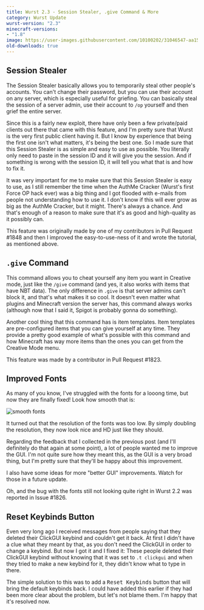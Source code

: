 ```yaml
---
title: Wurst 2.3 - Session Stealer, .give Command & More
category: Wurst Update
wurst-version: "2.3"
minecraft-versions:
- "1.8"
image: https://user-images.githubusercontent.com/10100202/31046547-aa1548f0-a5fa-11e7-901a-7dbf5f685f88.jpg
old-downloads: true
---
```

## Session Stealer
The Session Stealer basically allows you to temporarily steal other people's accounts. You can't change their password, but you can use their account on any server, which is especially useful for griefing. You can basically steal the session of a server admin, use their account to `/op` yourself and then grief the entire server.

Since this is a fairly new exploit, there have only been a few private/paid clients out there that came with this feature, and I'm pretty sure that Wurst is the very first public client having it. But I know by experience that being the first one isn't what matters, it's being the best one. So I made sure that this Session Stealer is as simple and easy to use as possible. You literally only need to paste in the session ID and it will give you the session. And if something is wrong with the session ID, it will tell you what that is and how to fix it.

It was very important for me to make sure that this Session Stealer is easy to use, as I still remember the time when the AuthMe Cracker (Wurst's first Force OP hack ever) was a big thing and I got flooded with e-mails from people not understanding how to use it. I don't know if this will ever grow as big as the AuthMe Cracker, but it might. There's always a chance. And that's enough of a reason to make sure that it's as good and high-quality as it possibly can.

This feature was originally made by one of my contributors in Pull Request #1848 and then I improved the easy-to-use-ness of it and wrote the tutorial, as mentioned above.

## `.give` Command
This command allows you to cheat yourself any item you want in Creative mode, just like the `/give` command (and yes, it also works with items that have NBT data). The only difference in `.give` is that server admins can't block it, and that's what makes it so cool. It doesn't even matter what plugins and Minecraft version the server has, this command always works (although now that I said it, Spigot is probably gonna do something).

Another cool thing that this command has is item templates. Item templates are pre-configured items that you can give yourself at any time. They provide a pretty good example of what's possible with this command and how Minecraft has way more items than the ones you can get from the Creative Mode menu.

This feature was made by a contributor in Pull Request #1823.

## Improved Fonts
As many of you know, I've struggled with the fonts for a looong time, but now they are finally fixed! Look how smooth that is:

![smooth fonts](https://cloud.githubusercontent.com/assets/10100202/9395045/3299c52c-478c-11e5-93ae-8679cdc698a1.png)

It turned out that the resolution of the fonts was too low. By simply doubling the resolution, they now look nice and HD just like they should.

Regarding the feedback that I collected in the previous post (and I'll definitely do that again at some point), a lot of people wanted me to improve the GUI. I'm not quite sure how they meant this, as the GUI is a very broad thing, but I'm pretty sure that they'll be happy about this improvement.

I also have some ideas for more "better GUI" improvements. Watch for those in a future update.

Oh, and the bug with the fonts still not looking quite right in Wurst 2.2 was reported in Issue #1826.

## Reset Keybinds Button
Even very long ago I received messages from people saying that they deleted their ClickGUI keybind and couldn't get it back. At first I didn't have a clue what they meant by that, as you don't need the ClickGUI in order to change a keybind. But now I got it and I fixed it: These people deleted their ClickGUI keybind without knowing that it was set to `.t clickgui` and when they tried to make a new keybind for it, they didn't know what to type in there.

The simple solution to this was to add a <kbd>Reset Keybinds</kbd> button that will bring the default keybinds back. I could have added this earlier if they had been more clear about the problem, but let's not blame them. I'm happy that it's resolved now.
